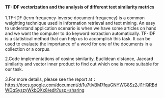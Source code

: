 #### TF-IDF vectorization and the analysis of different text similarity metrics

1.TF-IDF (term frequency-inverse document frequency) is a common weighting technique used in information retrieval and text mining. An easy to understand application scenario is when we have some articles on hand and we want the computer to do keyword extraction automatically. TF-IDF is a statistical method that can help us to accomplish this task. It can be used to evaluate the importance of a word for one of the documents in a collection or a corpus.

2.Code implementations of cosine similarity, Euclidean distance, Jaccard similarity and vector inner product to find out which one is more suitable for our task.

3.For more details, please see the report at：https://docs.google.com/document/d/1u7tIvBM7fquGNYWG8Sz2Jl1HQRBdWDqSyszyWkbQXx8/edit?usp=sharing

